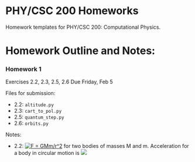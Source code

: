 # PHY/CSC 200 Homeworks
Homework templates for PHY/CSC 200: Computational Physics. 


# Homework Outline and Notes:

### Homework 1
Exercises 2.2, 2.3, 2.5, 2.6 Due Friday, Feb 5

Files for submission: 
 - 2.2: `altitude.py`
 - 2.3: `cart_to_pol.py`
 - 2.5: `quantum_step.py`
 - 2.6: `orbits.py`

Notes:

 - 2.2: <a href="https://www.codecogs.com/eqnedit.php?latex=F&space;=&space;GMm/r^2" target="_blank"><img src="https://latex.codecogs.com/gif.latex?F&space;=&space;GMm/r^2" title="F = GMm/r^2" /></a> for two bodies of masses M and m. Acceleration for a body in circular motion is <img src="https://latex.codecogs.com/gif.latex?v^2/r" />
